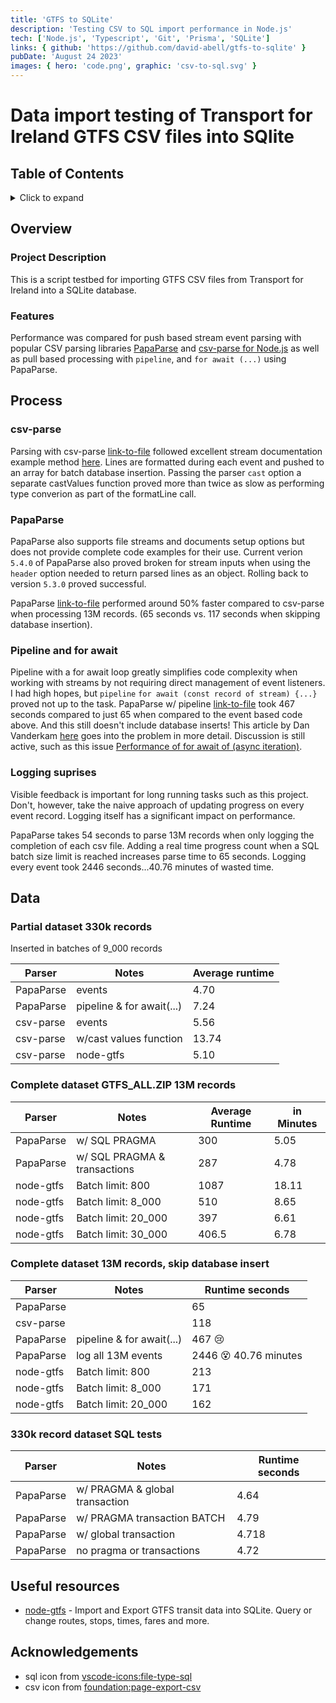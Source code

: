 ```yaml
---
title: 'GTFS to SQLite'
description: 'Testing CSV to SQL import performance in Node.js'
tech: ['Node.js', 'Typescript', 'Git', 'Prisma', 'SQLite']
links: { github: 'https://github.com/david-abell/gtfs-to-sqlite' }
pubDate: 'August 24 2023'
images: { hero: 'code.png', graphic: 'csv-to-sql.svg' }
---
```


# Data import testing of Transport for Ireland GTFS CSV files into SQlite

## Table of Contents

<details>

  <summary>Click to expand</summary>

- [Overview](#overview)
  - [Project description](#project-description)
  - [Features](#features)
- [Process](#process)
  - [csv-parse](#csv-parse)
  - [PapaParse](#papaparse)
  - [Pipeline and for await](#pipeline-and-for-await)
  - [Logging suprises](#logging-suprises)
  - [Useful resources](#useful-resources)
- [Data](#data)

  - [Partial dataset 330k records](#partial-dataset-330k-records)
  - [Complete dataset GTFS_ALL.ZIP 13M records](#complete-dataset-gtfs_allzip-13m-records)
  - [Complete dataset 13M records, skip database insert](#complete-dataset-13m-records-skip-database-insert)
  - [330k record dataset SQL tests](#330k-record-dataset-sql-tests)

- [Instructions](#instructions)
  - [Setup](#setup)
  - [Usage](#usage)
- [Acknowledgements](#acknowledgements)

</details>

## Overview

### Project Description

This is a script testbed for importing GTFS CSV files from Transport for Ireland into a SQLite database.

### Features

Performance was compared for push based stream event parsing with popular CSV parsing libraries [PapaParse](https://www.papaparse.com) and [csv-parse for Node.js](https://csv.js.org/parse/) as well as pull based processing with `pipeline`, and `for await (...)` using PapaParse.

## Process

### csv-parse

Parsing with csv-parse [link-to-file](importFileCsvEvents.ts) followed excellent stream documentation example method [here](https://csv.js.org/parse/api/stream/). Lines are formatted during each event and pushed to an array for batch database insertion. Passing the parser `cast` option a separate castValues function proved more than twice as slow as performing type converion as part of the formatLine call.

### PapaParse

PapaParse also supports file streams and documents setup options but does not provide complete code examples for their use. Current verion `5.4.0` of PapaParse also proved broken for stream inputs when using the `header` option needed to return parsed lines as an object. Rolling back to version `5.3.0` proved successful.

PapaParse [link-to-file](importFile.ts) performed around 50% faster compared to csv-parse when processing 13M records. (65 seconds vs. 117 seconds when skipping database insertion).

### Pipeline and for await

Pipeline with a for await loop greatly simplifies code complexity when working with streams by not requiring direct management of event listeners. I had high hopes, but `pipeline` `for await (const record of stream) {...}` proved not up to the task. PapaParse w/ pipeline [link-to-file](importPipeline.ts) took 467 seconds compared to just 65 when compared to the event based code above. And this still doesn't include database inserts! This article by Dan Vanderkam [here](https://medium.com/netscape/async-iterators-these-promises-are-killing-my-performance-4767df03d85b) goes into the problem in more detail. Discussion is still active, such as this issue [Performance of for await of (async iteration)](https://github.com/nodejs/node/issues/31979).

### Logging suprises

Visible feedback is important for long running tasks such as this project. Don't, however, take the naive approach of updating progress on every event record. Logging itself has a significant impact on performance.

PapaParse takes 54 seconds to parse 13M records when only logging the completion of each csv file. Adding a real time progress count when a SQL batch size limit is reached increases parse time to 65 seconds. Logging every event took 2446 seconds...40.76 minutes of wasted time.

## Data

### Partial dataset 330k records

Inserted in batches of 9_000 records

| **Parser** | **Notes**                 | **Average runtime** |
| ---------- | ------------------------- | ------------------- |
| PapaParse  | events                    | 4.70                |
| PapaParse  | pipeline & for await(...) | 7.24                |
| csv-parse  | events                    | 5.56                |
| csv-parse  | w/cast values function    | 13.74               |
| csv-parse  | node-gtfs                 | 5.10                |

### Complete dataset GTFS_ALL.ZIP 13M records

| **Parser** | **Notes**                    | **Average Runtime** | **in Minutes** |
| ---------- | ---------------------------- | ------------------- | -------------- |
| PapaParse  | w/ SQL PRAGMA                | 300                 | 5.05           |
| PapaParse  | w/ SQL PRAGMA & transactions | 287                 | 4.78           |
| node-gtfs  | Batch limit: 800             | 1087                | 18.11          |
| node-gtfs  | Batch limit: 8_000           | 510                 | 8.65           |
| node-gtfs  | Batch limit: 20_000          | 397                 | 6.61           |
| node-gtfs  | Batch limit: 30_000          | 406.5               | 6.78           |

### Complete dataset 13M records, skip database insert

| **Parser** | **Notes**                 | **Runtime seconds**             |
| ---------- | ------------------------- | ------------------------------- |
| PapaParse  |                           | 65                              |
| csv-parse  |                           | 118                             |
| PapaParse  | pipeline & for await(...) | 467 :cry:                       |
| PapaParse  | log all 13M events        | 2446 :dizzy_face: 40.76 minutes |
| node-gtfs  | Batch limit: 800          | 213                             |
| node-gtfs  | Batch limit: 8_000        | 171                             |
| node-gtfs  | Batch limit: 20_000       | 162                             |

### 330k record dataset SQL tests

| **Parser** | **Notes**                      | **Runtime seconds** |
| ---------- | ------------------------------ | ------------------- |
| PapaParse  | w/ PRAGMA & global transaction | 4.64                |
| PapaParse  | w/ PRAGMA transaction BATCH    | 4.79                |
| PapaParse  | w/ global transaction          | 4.718               |
| PapaParse  | no pragma or transactions      | 4.72                |

## Useful resources

- [node-gtfs](https://github.com/blinktaginc/node-gtfs) - Import and Export GTFS transit data into SQLite. Query or change routes, stops, times, fares and more.

## Acknowledgements

- sql icon from [vscode-icons:file-type-sql](https://github.com/vscode-icons/vscode-icons)
- csv icon from [foundation:page-export-csv](https://github.com/zurb/foundation-icon-fonts)
